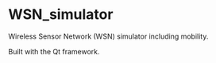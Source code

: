 # WSN_simulator
Wireless Sensor Network (WSN) simulator including mobility.

Built with the Qt framework.
